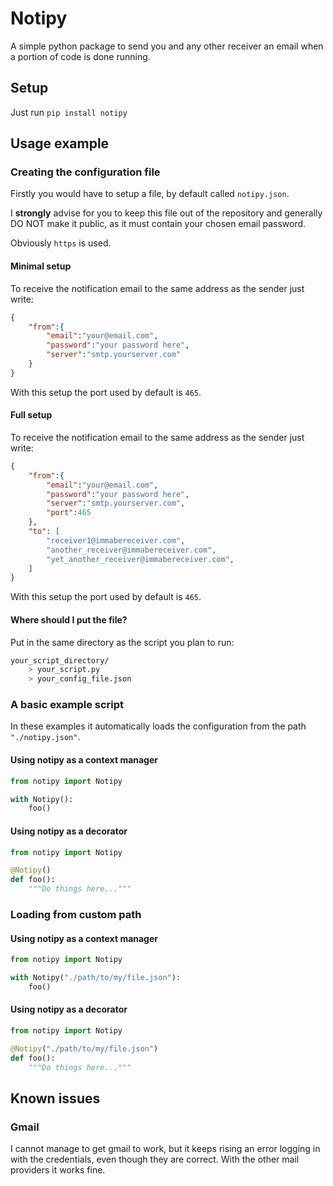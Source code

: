 # Notipy
A simple python package to send you and any other receiver an email when a portion of code is done running.

## Setup
Just run `pip install notipy`

## Usage example
### Creating the configuration file
Firstly you would have to setup a file, by default called `notipy.json`.

I **strongly** advise for you to keep this file out of the repository and generally DO NOT make it public, as it must contain your chosen email password.

Obviously `https` is used.

#### Minimal setup
To receive the notification email to the same address as the sender just write:

```json
{
    "from":{
        "email":"your@email.com",
        "password":"your password here",
        "server":"smtp.yourserver.com"
    }
}
```

With this setup the port used by default is `465`.

#### Full setup
To receive the notification email to the same address as the sender just write:

```json
{
    "from":{
        "email":"your@email.com",
        "password":"your password here",
        "server":"smtp.yourserver.com",
        "port":465
    },
    "to": [
        "receiver1@immabereceiver.com",
        "another_receiver@immabereceiver.com",
        "yet_another_receiver@immabereceiver.com",
    ]
}
```

With this setup the port used by default is `465`.

#### Where should I put the file?
Put in the same directory as the script you plan to run:

```bash
your_script_directory/
    > your_script.py
    > your_config_file.json
```

### A basic example script
In these examples it automatically loads the configuration from the path `"./notipy.json"`.

#### Using notipy as a context manager

```py
from notipy import Notipy

with Notipy():
    foo()
```

#### Using notipy as a decorator

```py
from notipy import Notipy

@Notipy()
def foo():
    """Do things here..."""

```

### Loading from custom path
#### Using notipy as a context manager

```py
from notipy import Notipy

with Notipy("./path/to/my/file.json"):
    foo()
```

#### Using notipy as a decorator

```py
from notipy import Notipy

@Notipy("./path/to/my/file.json")
def foo():
    """Do things here..."""

```

## Known issues
### Gmail
I cannot manage to get gmail to work, but it keeps rising an error logging in with the credentials, even though they are correct. With the other mail providers it works fine.
